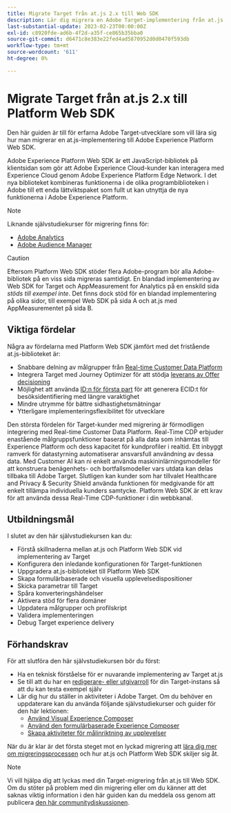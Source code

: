 ```yaml
---
title: Migrate Target från at.js 2.x till Web SDK
description: Lär dig migrera en Adobe Target-implementering från at.js 2.x till Adobe Experience Platform Web SDK. Exempel på ämnen är att läsa in JavaScript-biblioteket, skicka parametrar, renderingsaktiviteter och andra viktiga bildtexter.
last-substantial-update: 2023-02-23T00:00:00Z
exl-id: c8920fde-ad6b-4f2d-a35f-ce865b35bba0
source-git-commit: d6471c8e383e22fed4ad5870952d0d0470f593db
workflow-type: tm+mt
source-wordcount: '611'
ht-degree: 0%

---
```


# Migrate Target från at.js 2.x till Platform Web SDK

Den här guiden är till för erfarna Adobe Target-utvecklare som vill lära sig hur man migrerar en at.js-implementering till Adobe Experience Platform Web SDK.

Adobe Experience Platform Web SDK är ett JavaScript-bibliotek på klientsidan som gör att Adobe Experience Cloud-kunder kan interagera med Experience Cloud genom Adobe Experience Platform Edge Network. I det nya biblioteket kombineras funktionerna i de olika programbiblioteken i Adobe till ett enda lättviktspaket som fullt ut kan utnyttja de nya funktionerna i Adobe Experience Platform.


>[!NOTE]
>
>Liknande självstudiekurser för migrering finns för:
>
> * [Adobe Analytics](../tutorial-migrate-analytics-websdk/migration-to-websdk-overview.md)
> * [Adobe Audience Manager](https://experienceleague.adobe.com/sv/docs/audience-manager/user-guide/migrate-to-web-sdk/appmeasurement-to-web-sdk)

>[!CAUTION]
>
> Eftersom Platform Web SDK stöder flera Adobe-program bör alla Adobe-bibliotek på en viss sida migreras samtidigt. En blandad implementering av Web SDK for Target och AppMeasurement for Analytics på en enskild sida _stöds till exempel inte_. Det finns dock stöd för en blandad implementering på olika sidor, till exempel Web SDK på sida A och at.js med AppMeasurementet på sida B.



## Viktiga fördelar

Några av fördelarna med Platform Web SDK jämfört med det fristående at.js-biblioteket är:

* Snabbare delning av målgrupper från [Real-time Customer Data Platform](https://experienceleague.adobe.com/docs/platform-learn/tutorials/experience-cloud/next-hit-personalization.html)
* Integrera Target med Journey Optimizer för att stödja [leverans av Offer decisioning](https://experienceleague.adobe.com/docs/target/using/integrate/ajo/offer-decision.html)
* Möjlighet att använda [ID:n för första part](https://experienceleague.adobe.com/docs/platform-learn/data-collection/edge-network/generate-first-party-device-ids.html) för att generera ECID:t för besöksidentifiering med längre varaktighet
* Mindre utrymme för bättre sidhastighetsmätningar
* Ytterligare implementeringsflexibilitet för utvecklare

Den största fördelen för Target-kunder med migrering är förmodligen integrering med Real-time Customer Data Platform. Real-Time CDP erbjuder enastående målgruppsfunktioner baserat på alla data som inhämtas till Experience Platform och dess kapacitet för kundprofiler i realtid. Ett inbyggt ramverk för datastyrning automatiserar ansvarsfull användning av dessa data. Med Customer AI kan ni enkelt använda maskininlärningsmodeller för att konstruera benägenhets- och bortfallsmodeller vars utdata kan delas tillbaka till Adobe Target. Slutligen kan kunder som har tillvalet Healthcare and Privacy &amp; Security Shield använda funktionen för medgivande för att enkelt tillämpa individuella kunders samtycke. Platform Web SDK är ett krav för att använda dessa Real-Time CDP-funktioner i din webbkanal.

## Utbildningsmål

I slutet av den här självstudiekursen kan du:

* Förstå skillnaderna mellan at.js och Platform Web SDK vid implementering av Target
* Konfigurera den inledande konfigurationen för Target-funktionen
* Uppgradera at.js-biblioteket till Platform Web SDK
* Skapa formulärbaserade och visuella upplevelsedispositioner
* Skicka parametrar till Target
* Spåra konverteringshändelser
* Aktivera stöd för flera domäner
* Uppdatera målgrupper och profilskript
* Validera implementeringen
* Debug Target experience delivery


## Förhandskrav

För att slutföra den här självstudiekursen bör du först:

* Ha en teknisk förståelse för er nuvarande implementering av Target at.js
* Se till att du har en [redigerare- eller utgivarroll](https://experienceleague.adobe.com/docs/target/using/administer/manage-users/enterprise/properties-overview.html#section_8C425E43E5DD4111BBFC734A2B7ABC80) för din Target-instans så att du kan testa exempel själv
* Lär dig hur du ställer in aktiviteter i Adobe Target. Om du behöver en uppdaterare kan du använda följande självstudiekurser och guider för den här lektionen:
   * [Använd Visual Experience Composer](https://experienceleague.adobe.com/docs/target-learn/tutorials/experiences/use-the-visual-experience-composer.html)
   * [Använd den formulärbaserade Experience Composer](https://experienceleague.adobe.com/docs/target-learn/tutorials/experiences/use-the-form-based-experience-composer.html)
   * [Skapa aktiviteter för målinriktning av upplevelser](https://experienceleague.adobe.com/docs/target-learn/tutorials/activities/create-experience-targeting-activities.html)

När du är klar är det första steget mot en lyckad migrering att [lära dig mer om migreringsprocessen](migration-overview.md) och hur at.js och Platform Web SDK skiljer sig åt.

>[!NOTE]
>
>Vi vill hjälpa dig att lyckas med din Target-migrering från at.js till Web SDK. Om du stöter på problem med din migrering eller om du känner att det saknas viktig information i den här guiden kan du meddela oss genom att publicera [den här communitydiskussionen](https://experienceleaguecommunities.adobe.com/t5/adobe-experience-platform-data/tutorial-discussion-migrate-target-from-at-js-to-web-sdk/m-p/575587#M463).
